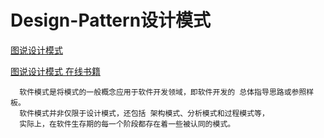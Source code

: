 # Design-Pattern设计模式
[图说设计模式](https://github.com/me115/design_patterns)

[图说设计模式 在线书籍 ](https://design-patterns.readthedocs.io/zh_CN/latest/index.html)


      软件模式是将模式的一般概念应用于软件开发领域，即软件开发的 总体指导思路或参照样板。
      软件模式并非仅限于设计模式，还包括 架构模式、分析模式和过程模式等，
      实际上，在软件生存期的每一个阶段都存在着一些被认同的模式。
